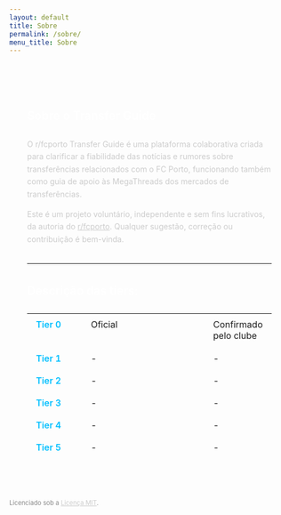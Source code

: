 ```yaml
---
layout: default
title: Sobre
permalink: /sobre/
menu_title: Sobre
---
```


<style>
  body {
    font-family: 'Inter', sans-serif;
  }

  .content-box {
    background-color: rgba(255, 255, 255, 0.04);
    border-radius: 0.5rem;
    padding: 1.5rem 2rem;
    margin: 2.5rem 0 2rem 0;
    color: #ccc;
    line-height: 1.6;
  }

  h3 {
    color: #fff;
    font-weight: 600;
    margin-bottom: 1rem;
    font-size: 1.3rem;
    border-bottom: 1px solid rgba(255, 255, 255, 0.1);
    padding-bottom: 0.4rem;
  }

  table.tiers {
    width: 100%;
    border-collapse: collapse;
    margin-top: 1rem;
  }

  table.tiers td {
    padding: 0.6rem 1rem;
    vertical-align: top;
    border-bottom: 1px solid rgba(255, 255, 255, 0.1);
  }

  table.tiers td.tier-label {
    color: #00bfff;
    font-weight: 600;
    width: 5rem;
  }

  table.tiers td.tier-title {
    width: 15rem;
  }

  p.footer-note {
    font-size: 0.70rem;
    color: #888;
  }

  p.footer-note a {
    color: #ccc;
    text-decoration: underline;
  }

  p.footer-note a:hover {
    color: #00bfff;
  }
</style>

<div class="content-box">

  <h3>Sobre o Transfer Guide</h3>
  <p>O r/fcporto Transfer Guide é uma plataforma colaborativa criada para clarificar a fiabilidade das notícias e rumores sobre transferências relacionados com o FC Porto, funcionando também como guia de apoio às MegaThreads dos mercados de transferências.

Este é um projeto voluntário, independente e sem fins lucrativos, da autoria do <a href="https://www.reddit.com/r/fcporto/" target="_blank" style="color: #ccc; text-decoration: underline;">r/fcporto</a>. Qualquer sugestão, correção ou contribuição é bem-vinda.</p>

  <hr style="border-color: rgba(255, 255, 255, 0.1); margin: 2rem 0;">

  <h3>Descrição das tiers:</h3>

  <table class="tiers">
    <tbody>
      <tr>
        <td class="tier-label">Tier 0</td>
        <td class="tier-title">Oficial</td>
        <td>Confirmado pelo clube</td>
      </tr>
      <tr>
        <td class="tier-label">Tier 1</td>
        <td class="tier-title">-</td>
        <td>-</td>
      </tr>
      <tr>
        <td class="tier-label">Tier 2</td>
        <td class="tier-title">-</td>
        <td>-</td>
      </tr>
      <tr>
        <td class="tier-label">Tier 3</td>
        <td class="tier-title">-</td>
        <td>-</td>
      </tr>
      <tr>
        <td class="tier-label">Tier 4</td>
        <td class="tier-title">-</td>
        <td>-</td>
      </tr>
      <tr>
        <td class="tier-label">Tier 5</td>
        <td class="tier-title">-</td>
        <td>-</td>
      </tr>
    </tbody>
  </table>

</div>

<p class="footer-note">
  Licenciado sob a <a href="{{ site.baseurl }}/LICENSE" target="_blank">Licença MIT</a>.
</p>
